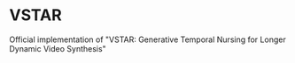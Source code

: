 # VSTAR
Official implementation of "VSTAR: Generative Temporal Nursing for Longer Dynamic Video Synthesis" 
